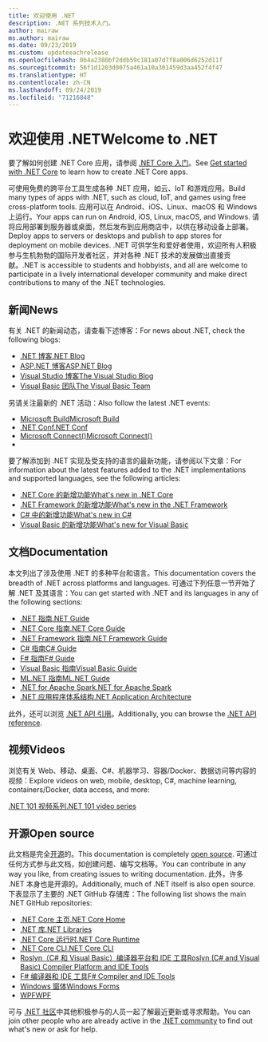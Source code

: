 ```yaml
---
title: 欢迎使用 .NET
description: .NET 系列技术入门。
author: mairaw
ms.author: mairaw
ms.date: 09/23/2019
ms.custom: updateeachrelease
ms.openlocfilehash: 0b4a2380bf2ddb59c181a07d7f8a006d6252d11f
ms.sourcegitcommit: 56f1d1203d0075a461a10a301459d3aa452f4f47
ms.translationtype: HT
ms.contentlocale: zh-CN
ms.lasthandoff: 09/24/2019
ms.locfileid: "71216848"
---
```

# <a name="welcome-to-net"></a><span data-ttu-id="20f52-103">欢迎使用 .NET</span><span class="sxs-lookup"><span data-stu-id="20f52-103">Welcome to .NET</span></span>

<span data-ttu-id="20f52-104">要了解如何创建 .NET Core 应用，请参阅 [.NET Core 入门](core/get-started.md)。</span><span class="sxs-lookup"><span data-stu-id="20f52-104">See [Get started with .NET Core](core/get-started.md) to learn how to create .NET Core apps.</span></span>

<span data-ttu-id="20f52-105">可使用免费的跨平台工具生成各种 .NET 应用，如云、IoT 和游戏应用。</span><span class="sxs-lookup"><span data-stu-id="20f52-105">Build many types of apps with .NET, such as cloud, IoT, and games using free cross-platform tools.</span></span> <span data-ttu-id="20f52-106">应用可以在 Android、iOS、Linux、macOS 和 Windows 上运行。</span><span class="sxs-lookup"><span data-stu-id="20f52-106">Your apps can run on Android, iOS, Linux, macOS, and Windows.</span></span> <span data-ttu-id="20f52-107">请将应用部署到服务器或桌面，然后发布到应用商店中，以供在移动设备上部署。</span><span class="sxs-lookup"><span data-stu-id="20f52-107">Deploy apps to servers or desktops and publish to app stores for deployment on mobile devices.</span></span> <span data-ttu-id="20f52-108">.NET 可供学生和爱好者使用，欢迎所有人积极参与生机勃勃的国际开发者社区，并对各种 .NET 技术的发展做出直接贡献。</span><span class="sxs-lookup"><span data-stu-id="20f52-108">.NET is accessible to students and hobbyists, and all are welcome to participate in a lively international developer community and make direct contributions to many of the .NET technologies.</span></span>

## <a name="news"></a><span data-ttu-id="20f52-109">新闻</span><span class="sxs-lookup"><span data-stu-id="20f52-109">News</span></span>

<span data-ttu-id="20f52-110">有关 .NET 的新闻动态，请查看下述博客：</span><span class="sxs-lookup"><span data-stu-id="20f52-110">For news about .NET, check the following blogs:</span></span>

- [<span data-ttu-id="20f52-111">.NET 博客</span><span class="sxs-lookup"><span data-stu-id="20f52-111">.NET Blog</span></span>](https://devblogs.microsoft.com/dotnet/)
- [<span data-ttu-id="20f52-112">ASP.NET 博客</span><span class="sxs-lookup"><span data-stu-id="20f52-112">ASP.NET Blog</span></span>](https://devblogs.microsoft.com/aspnet/)
- [<span data-ttu-id="20f52-113">Visual Studio 博客</span><span class="sxs-lookup"><span data-stu-id="20f52-113">The Visual Studio Blog</span></span>](https://devblogs.microsoft.com/visualstudio/)
- [<span data-ttu-id="20f52-114">Visual Basic 团队</span><span class="sxs-lookup"><span data-stu-id="20f52-114">The Visual Basic Team</span></span>](https://devblogs.microsoft.com/vbteam/)

<span data-ttu-id="20f52-115">另请关注最新的 .NET 活动：</span><span class="sxs-lookup"><span data-stu-id="20f52-115">Also follow the latest .NET events:</span></span>

- [<span data-ttu-id="20f52-116">Microsoft Build</span><span class="sxs-lookup"><span data-stu-id="20f52-116">Microsoft Build</span></span>](https://www.microsoft.com/build)
- [<span data-ttu-id="20f52-117">.NET Conf</span><span class="sxs-lookup"><span data-stu-id="20f52-117">.NET Conf</span></span>](https://www.dotnetconf.net/)
- [<span data-ttu-id="20f52-118">Microsoft Connect()</span><span class="sxs-lookup"><span data-stu-id="20f52-118">Microsoft Connect()</span></span>](https://www.microsoft.com/connectevent)
- 
<span data-ttu-id="20f52-119">要了解添加到 .NET 实现及受支持的语言的最新功能，请参阅以下文章：</span><span class="sxs-lookup"><span data-stu-id="20f52-119">For information about the latest features added to the .NET implementations and supported languages, see the following articles:</span></span>

- [<span data-ttu-id="20f52-120">.NET Core 的新增功能</span><span class="sxs-lookup"><span data-stu-id="20f52-120">What's new in .NET Core</span></span>](core/whats-new/index.md)
- [<span data-ttu-id="20f52-121">.NET Framework 的新增功能</span><span class="sxs-lookup"><span data-stu-id="20f52-121">What's new in the .NET Framework</span></span>](framework/whats-new/index.md)
- [<span data-ttu-id="20f52-122">C# 中的新增功能</span><span class="sxs-lookup"><span data-stu-id="20f52-122">What's new in C#</span></span>](csharp/whats-new/index.md)
- [<span data-ttu-id="20f52-123">Visual Basic 的新增功能</span><span class="sxs-lookup"><span data-stu-id="20f52-123">What's new for Visual Basic</span></span>](visual-basic/getting-started/whats-new.md)

## <a name="documentation"></a><span data-ttu-id="20f52-124">文档</span><span class="sxs-lookup"><span data-stu-id="20f52-124">Documentation</span></span>

<span data-ttu-id="20f52-125">本文列出了涉及使用 .NET 的多种平台和语言。</span><span class="sxs-lookup"><span data-stu-id="20f52-125">This documentation covers the breadth of .NET across platforms and languages.</span></span> <span data-ttu-id="20f52-126">可通过下列任意一节开始了解 .NET 及其语言：</span><span class="sxs-lookup"><span data-stu-id="20f52-126">You can get started with .NET and its languages in any of the following sections:</span></span>

- [<span data-ttu-id="20f52-127">.NET 指南</span><span class="sxs-lookup"><span data-stu-id="20f52-127">.NET Guide</span></span>](standard/index.md)
- [<span data-ttu-id="20f52-128">.NET Core 指南</span><span class="sxs-lookup"><span data-stu-id="20f52-128">.NET Core Guide</span></span>](core/index.md)
- [<span data-ttu-id="20f52-129">.NET Framework 指南</span><span class="sxs-lookup"><span data-stu-id="20f52-129">.NET Framework Guide</span></span>](framework/index.md)
- [<span data-ttu-id="20f52-130">C# 指南</span><span class="sxs-lookup"><span data-stu-id="20f52-130">C# Guide</span></span>](csharp/index.md)
- [<span data-ttu-id="20f52-131">F# 指南</span><span class="sxs-lookup"><span data-stu-id="20f52-131">F# Guide</span></span>](fsharp/index.md)
- [<span data-ttu-id="20f52-132">Visual Basic 指南</span><span class="sxs-lookup"><span data-stu-id="20f52-132">Visual Basic Guide</span></span>](visual-basic/index.md)
- [<span data-ttu-id="20f52-133">ML.NET 指南</span><span class="sxs-lookup"><span data-stu-id="20f52-133">ML.NET Guide</span></span>](machine-learning/index.yml)
- [<span data-ttu-id="20f52-134">.NET for Apache Spark</span><span class="sxs-lookup"><span data-stu-id="20f52-134">.NET for Apache Spark</span></span>](spark/index.yml)
- [<span data-ttu-id="20f52-135">.NET 应用程序体系结构</span><span class="sxs-lookup"><span data-stu-id="20f52-135">.NET Application Architecture</span></span>](architecture/index.yml)

<span data-ttu-id="20f52-136">此外，还可以浏览 [.NET API 引用](/dotnet/api)。</span><span class="sxs-lookup"><span data-stu-id="20f52-136">Additionally, you can browse the [.NET API reference](/dotnet/api).</span></span>

## <a name="videos"></a><span data-ttu-id="20f52-137">视频</span><span class="sxs-lookup"><span data-stu-id="20f52-137">Videos</span></span>

<span data-ttu-id="20f52-138">浏览有关 Web、移动、桌面、C#、机器学习、容器/Docker、数据访问等内容的视频：</span><span class="sxs-lookup"><span data-stu-id="20f52-138">Explore videos on web, mobile, desktop, C#, machine learning, containers/Docker, data access, and more:</span></span>

[<span data-ttu-id="20f52-139">.NET 101 视频系列</span><span class="sxs-lookup"><span data-stu-id="20f52-139">.NET 101 video series</span></span>](https://dotnet.microsoft.com/learn/videos)

## <a name="open-source"></a><span data-ttu-id="20f52-140">开源</span><span class="sxs-lookup"><span data-stu-id="20f52-140">Open source</span></span>

<span data-ttu-id="20f52-141">此文档是完全[开源](https://github.com/dotnet/docs)的。</span><span class="sxs-lookup"><span data-stu-id="20f52-141">This documentation is completely [open source](https://github.com/dotnet/docs).</span></span> <span data-ttu-id="20f52-142">可通过任何方式参与此文档，如创建问题、编写文档等。</span><span class="sxs-lookup"><span data-stu-id="20f52-142">You can contribute in any way you like, from creating issues to writing documentation.</span></span> <span data-ttu-id="20f52-143">此外，许多 .NET 本身也是开源的。</span><span class="sxs-lookup"><span data-stu-id="20f52-143">Additionally, much of .NET itself is also open source.</span></span> <span data-ttu-id="20f52-144">下表显示了主要的 .NET GitHub 存储库：</span><span class="sxs-lookup"><span data-stu-id="20f52-144">The following list shows the main .NET GitHub repositories:</span></span>

- [<span data-ttu-id="20f52-145">.NET Core 主页</span><span class="sxs-lookup"><span data-stu-id="20f52-145">.NET Core Home</span></span>](https://github.com/dotnet/core)
- [<span data-ttu-id="20f52-146">.NET 库</span><span class="sxs-lookup"><span data-stu-id="20f52-146">.NET Libraries</span></span>](https://github.com/dotnet/corefx)
- [<span data-ttu-id="20f52-147">.NET Core 运行时</span><span class="sxs-lookup"><span data-stu-id="20f52-147">.NET Core Runtime</span></span>](https://github.com/dotnet/coreclr)
- [<span data-ttu-id="20f52-148">.NET Core CLI</span><span class="sxs-lookup"><span data-stu-id="20f52-148">.NET Core CLI</span></span>](https://github.com/dotnet/cli)
- [<span data-ttu-id="20f52-149">Roslyn（C# 和 Visual Basic）编译器平台和 IDE 工具</span><span class="sxs-lookup"><span data-stu-id="20f52-149">Roslyn (C# and Visual Basic) Compiler Platform and IDE Tools</span></span>](https://github.com/dotnet/roslyn)
- [<span data-ttu-id="20f52-150">F# 编译器和 IDE 工具</span><span class="sxs-lookup"><span data-stu-id="20f52-150">F# Compiler and IDE Tools</span></span>](https://github.com/microsoft/visualfsharp)
- [<span data-ttu-id="20f52-151">Windows 窗体</span><span class="sxs-lookup"><span data-stu-id="20f52-151">Windows Forms</span></span>](https://github.com/dotnet/winforms)
- [<span data-ttu-id="20f52-152">WPF</span><span class="sxs-lookup"><span data-stu-id="20f52-152">WPF</span></span>](https://github.com/dotnet/wpf)

<span data-ttu-id="20f52-153">可与 [.NET 社区](https://dotnet.microsoft.com/platform/community)中其他积极参与的人员一起了解最近更新或寻求帮助。</span><span class="sxs-lookup"><span data-stu-id="20f52-153">You can join other people who are already active in the [.NET community](https://dotnet.microsoft.com/platform/community) to find out what's new or ask for help.</span></span>
